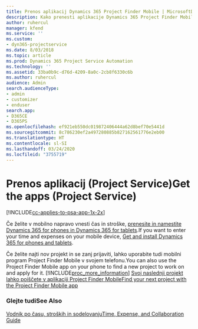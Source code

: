 ```yaml
---
title: Prenos aplikacij Dynamics 365 Project Finder Mobile | MicrosoftDocs
description: Kako prenesti aplikacije Dynamics 365 Project Finder Mobile
author: ruhercul
manager: kfend
ms.service: ''
ms.custom:
- dyn365-projectservice
ms.date: 8/03/2018
ms.topic: article
ms.prod: Dynamics 365 Project Service Automation
ms.technology: ''
ms.assetid: 33ba0b9c-d76d-4209-8a0c-2cb8f6330c6b
ms.author: ruhercul
audience: Admin
search.audienceType:
- admin
- customizer
- enduser
search.app:
- D365CE
- D365PS
ms.openlocfilehash: ef921eb550dc019872406444a62d8bef70e5441d
ms.sourcegitcommit: 8c786230ef2a497280885b827162561776e2eb00
ms.translationtype: HT
ms.contentlocale: sl-SI
ms.lasthandoff: 03/24/2020
ms.locfileid: "3755719"
---
```

# <a name="get-the-apps-project-service"></a><span data-ttu-id="a89e2-103">Prenos aplikacij (Project Service)</span><span class="sxs-lookup"><span data-stu-id="a89e2-103">Get the apps (Project Service)</span></span>

[!INCLUDE[cc-applies-to-psa-app-1x-2x](../includes/cc-applies-to-psa-app-1x-2x.md)]

<span data-ttu-id="a89e2-104">Če želite v mobilno napravo vnesti čas in stroške, [prenesite in namestite Dynamics 365 for phones in Dynamics 365 for tablets](../mobile-app/dynamics-365-phones-tablets-users-guide.md).</span><span class="sxs-lookup"><span data-stu-id="a89e2-104">If you want to enter your time and expenses on your mobile device, [Get and install Dynamics 365 for phones and tablets](../mobile-app/dynamics-365-phones-tablets-users-guide.md).</span></span>  
  
 <span data-ttu-id="a89e2-105">Če želite najti nov projekt in se zanj prijaviti, lahko uporabite tudi mobilni program Project Finder Mobile v svojem telefonu.</span><span class="sxs-lookup"><span data-stu-id="a89e2-105">You can also use the Project Finder Mobile app on your phone to find a new project to work on and apply for it.</span></span> [!INCLUDE[proc_more_information](../includes/proc-more-information.md)] <span data-ttu-id="a89e2-106">[Svoj naslednji projekt lahko poiščete v aplikaciji Project Finder Mobile](../project-service/find-next-project-finder-mobile-app.md)</span><span class="sxs-lookup"><span data-stu-id="a89e2-106">[Find your next project with the Project Finder Mobile app](../project-service/find-next-project-finder-mobile-app.md)</span></span> 
  
### <a name="see-also"></a><span data-ttu-id="a89e2-107">Glejte tudi</span><span class="sxs-lookup"><span data-stu-id="a89e2-107">See Also</span></span>  
 [<span data-ttu-id="a89e2-108">Vodnik po času, stroških in sodelovanju</span><span class="sxs-lookup"><span data-stu-id="a89e2-108">Time, Expense, and Collaboration Guide</span></span>](../project-service/time-expense-collaboration-guide.md)
